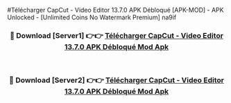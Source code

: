 #Télécharger CapCut - Video Editor 13.7.0 APK Débloqué [APK-MOD] - APK Unlocked - [Unlimited Coins No Watermark Premium] na9if



<div align="center">

<h3>🔴 Download [Server1] 👉👉 <a href="https://momento.my/?title=Télécharger_CapCut_-_Video_Editor_13.7.0_APK_Débloqué">Télécharger CapCut - Video Editor 13.7.0 APK Débloqué Mod Apk</a></h3><br>

<h3>🔴 Download [Server2] 👉👉 <a href="https://momento.my/?title=Télécharger_CapCut_-_Video_Editor_13.7.0_APK_Débloqué">Télécharger CapCut - Video Editor 13.7.0 APK Débloqué Mod Apk</a></h3>
</div>
